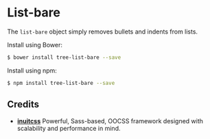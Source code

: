# List-bare

The `list-bare` object simply removes bullets and indents from lists.

Install using Bower:

```sh
$ bower install tree-list-bare --save
```

Install using npm:

```sh
$ npm install tree-list-bare --save
```

## Credits

* **[inuitcss](https://github.com/inuitcss)** Powerful, Sass-based, OOCSS
framework designed with scalability and performance in mind.
